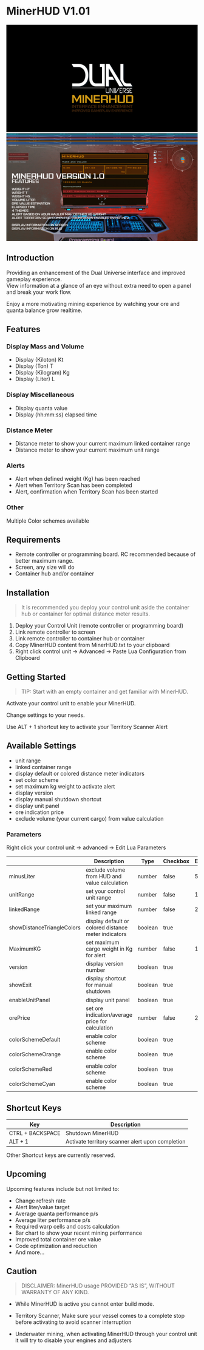 # MinerHUD V1.01 #
![MinerHUD](https://raw.githubusercontent.com/metric-CobraTec/MinerHUD/main/screenshots/minerhud.jpg)
![MinerHUDv1](https://raw.githubusercontent.com/metric-CobraTec/MinerHUD/main/screenshots/MinerHUDv1.jpg)

## Introduction ##
Providing an enhancement of the Dual Universe interface and improved gameplay experience.<br>
View information at a glance of an eye without extra need to open a panel and break your work flow.

Enjoy a more motivating mining experience by watching your ore and quanta balance grow realtime.

## Features ##
### Display Mass and Volume ###
- Display (Kiloton) Kt
- Display (Ton) T
- Display (Kilogram) Kg
- Display (Liter) L

### Display Miscellaneous ###
- Display quanta value
- Display (hh:mm:ss) elapsed time

### Distance Meter ###
- Distance meter to show your current maximum linked container range
- Distance meter to show your current maximum unit range

### Alerts ###
- Alert when defined weight (Kg) has been reached
- Alert when Territory Scan has been completed
- Alert, confirmation when Territory Scan has been started

### Other ###
Multiple Color schemes available

## Requirements ##
- Remote controller or programming board. RC recommended because of better maximum range.
- Screen, any size will do
- Container hub and/or container

## Installation ##
> It is recommended you deploy your control unit aside the container hub or container for optimal distance meter results.

1. Deploy your Control Unit (remote controller or programming board)
2. Link remote controller to screen
3. Link remote controller to container hub or container
4. Copy MinerHUD content from MinerHUD.txt to your clipboard
4. Right click control unit -> Advanced -> Paste Lua Configuration from Clipboard

## Getting Started ##
> TIP: Start with an empty container and get familiar with MinerHUD.

Activate your control unit to enable your MinerHUD.

Change settings to your needs.

Use ALT + 1 shortcut key to activate your Territory Scanner Alert

## Available Settings ##
- unit range
- linked container range
- display default or colored distance meter indicators
- set color scheme
- set maximum kg weight to activate alert
- display version
- display manual shutdown shortcut
- display unit panel
- ore indication price
- exclude volume (your current cargo) from value calculation

### Parameters ###
Right click your control unit -> advanced -> Edit Lua Parameters

|                            | Description                                          | Type    | Checkbox | Example |
|----------------------------|------------------------------------------------------|---------|----------|---------|
| minusLiter                 | exclude volume from HUD and value calculation        | number  | false    | 5000.75 |
| unitRange                  | set your control unit range                          | number  | false    | 1000    |
| linkedRange                | set your maximum linked range                        | number  | false    | 250     |
| showDistanceTriangleColors | display default or colored distance meter indicators | boolean | true     |         |
| MaximumKG                  | set maximum cargo weight in Kg for alert             | number  | false    | 10000   |
| version                    | display version number                               | boolean | true     |         |
| showExit                   | display shortcut for manual shutdown                 | boolean | true     |         |
| enableUnitPanel            | display unit panel                                   | boolean | true     |         |
| orePrice                   | set ore indication/average price for calculation     | number  | false    | 25.01   |
| colorSchemeDefault         | enable color scheme                                  | boolean | true     |         |
| colorSchemeOrange          | enable color scheme                                  | boolean | true     |         |
| colorSchemeRed             | enable color scheme                                  | boolean | true     |         |
| colorSchemeCyan            | enable color scheme                                  | boolean | true     |         |

## Shortcut Keys ##
| Key   | Description                    |
|-------|--------------------------------|
| CTRL + BACKSPACE | Shutdown MinerHUD |
| ALT + 1 | Activate territory scanner alert upon completion |

Other Shortcut keys are currently reserved.

## Upcoming ##
Upcoming features include but not limited to:

- Change refresh rate
- Alert liter/value target
- Average quanta performance p/s
- Average liter performance p/s
- Required warp cells and costs calculation
- Bar chart to show your recent mining performance
- Improved total container ore value
- Code optimization and reduction
- And more...

## Caution ##
> DISCLAIMER: MinerHUD usage PROVIDED “AS IS”, WITHOUT WARRANTY OF ANY KIND.

- While MinerHUD is active you cannot enter build mode.

- Territory Scanner, Make sure your vessel comes to a complete stop before activating to avoid scanner interruption

- Underwater mining, when activating MinerHUD through your control unit it will try to disable your engines and adjusters
